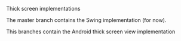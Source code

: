 Thick screen implementations

The master branch contains the Swing implementation (for now).

This branches contain the Android thick screen view implementation
